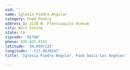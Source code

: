 ```yaml
---
uid: ''
name: Iglesia Piedra Angular
category: Food Pantry
address_1: 2110 W. Francisquito Avenue
city: West Covina
state: CA
zipcode: '91790'
phone: 626.833.8141
latitude: '34.0597225'
longitude: '-117.9630247'
title: 'Iglesia Piedra Angular, Food Oasis Los Angeles'

---
```

